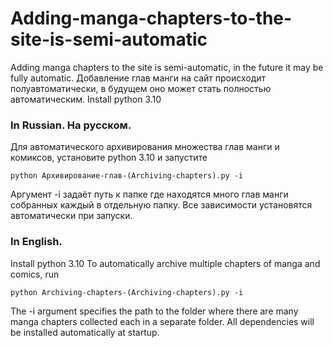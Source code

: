 # Adding-manga-chapters-to-the-site-is-semi-automatic
Adding manga chapters to the site is semi-automatic, in the future it may be fully automatic.
Добавление глав манги на сайт происходит полуавтоматически, в будущем оно может стать полностью автоматическим.
Install python 3.10
### In Russian. На русском.
Для автоматического архивирования множества глав манги и комиксов, установите python 3.10 и запустите 
```
python Архивирование-глав-(Archiving-chapters).py -i 
``` 
Аргумент -i задаёт путь к папке где находятся много глав манги собранных каждый в отдельную папку. 
Все зависимости установятся автоматически при запуски.
### In English.
Install python 3.10
To automatically archive multiple chapters of manga and comics, run 
```
python Archiving-chapters-(Archiving-chapters).py -i 
``` 
The -i argument specifies the path to the folder where there are many manga chapters collected each in a separate folder. 
All dependencies will be installed automatically at startup.
